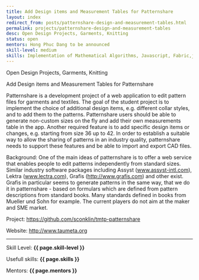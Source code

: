 ```yaml
---
title: Add Design items and Measurement Tables for Patternshare
layout: index
redirect_from: posts/patternshare-design-and-measurement-tables.html
permalink: projects/patternshare-design-and-measurement-tables
desc: Open Design Projects, Garments, Knitting
status: open
mentors: Hong Phuc Dang to be announced
skill-level: medium
skills: Implementation of Mathematical Algorithms, Javascript, Fabric,js, Rafael.js, HTML, vector graphics
---
```

Open Design Projects, Garments, Knitting


Add Design items and Measurement Tables for Patternshare

Patternshare is a development project of a web application to edit pattern files for garments and textiles. The goal of the student project is to implement the choice of additional design items, e.g. different collar styles, and to add them to the patterns. Patternshare users should be able to generate non-custom sizes on the fly and add their own measurements table in the app. Another required feature is to add specific design items or changes, e.g. starting from size 36 up to 42. In order to establish a suitable way to allow the sharing of patterns in an industry quality, patternshare needs to support these features and be able to import and export CAD files.

Background: One of the main ideas of patternshare is to offer a web service that enables people to edit patterns independently from standard sizes. Similar industry software packages including Assyst (www.assyst-intl.com), Lektra (www.lectra.com), Grafis (http://www.grafis.com) and other exist. Grafis in particular seems to generate patterns in the same way, that we do it in patternshare - based on formulars which are defined from pattern descriptions from standard books. Many standards defined in books from Mueller und Sohn for example. The current players do not aim at the maker and SME market.

Project: https://github.com/sconklin/tmtp-patternshare

Website: http://www.taumeta.org

* * *

Skill Level: **{{ page.skill-level }}**

Usefull skills: **{{ page.skills }}**

Mentors: **{{ page.mentors }}**
